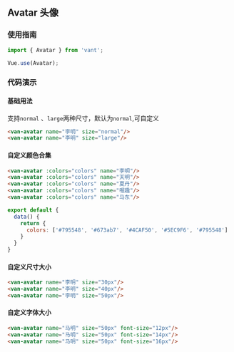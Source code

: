 ## Avatar 头像

### 使用指南

``` javascript
import { Avatar } from 'vant';

Vue.use(Avatar);
```

### 代码演示

#### 基础用法
支持`normal` 、`large`两种尺寸，默认为`normal`,可自定义

```html 
<van-avatar name="李明" size="normal"/>
<van-avatar name="李明" size="large"/>
```

#### 自定义颜色合集
```html
<van-avatar :colors="colors" name="李明"/>
<van-avatar :colors="colors" name="天明"/>
<van-avatar :colors="colors" name="夏丹"/>
<van-avatar :colors="colors" name="喔趣"/>
<van-avatar :colors="colors" name="马东"/>
```
```javascript
export default {
  data() {
    return {
      colors: ['#795548', '#673ab7', '#4CAF50', '#5EC9F6', '#795548']
    }
  }
}
```

#### 自定义尺寸大小

```html
<van-avatar name="李明" size="30px"/>
<van-avatar name="李明" size="40px"/>
<van-avatar name="李明" size="50px"/>
```
#### 自定义字体大小
```html
<van-avatar name="马明" size="50px" font-size="12px"/>
<van-avatar name="马明" size="50px" font-size="14px"/>
<van-avatar name="马明" size="50px" font-size="16px"/>
```